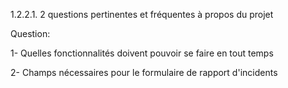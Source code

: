 1.2.2.1. 2 questions pertinentes et fréquentes à propos du projet

Question:

1- Quelles fonctionnalités doivent pouvoir se faire en tout temps

2- Champs nécessaires pour le formulaire de rapport d'incidents
